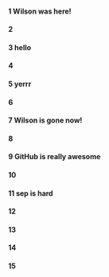 #### 1 Wilson was here!
#### 2
#### 3 hello
#### 4
#### 5 yerrr
#### 6
#### 7 Wilson is gone now!
#### 8
#### 9 GitHub is really awesome
#### 10
#### 11 sep is hard
#### 12
#### 13
#### 14
#### 15
